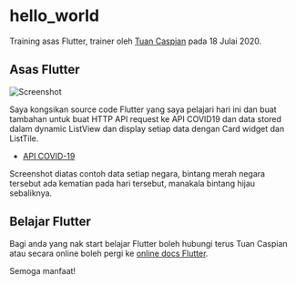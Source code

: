# hello_world

Training asas Flutter, trainer oleh [Tuan Caspian](https://github.com/casfian) pada 18 Julai 2020.

## Asas Flutter

![Screenshot](https://github.com/ariffinzulkifli/flutter_hello_world/blob/master/images/screenshot_hello_world.png)

Saya kongsikan source code Flutter yang saya pelajari hari ini dan buat tambahan untuk buat HTTP API request ke API COVID19 dan data stored dalam dynamic ListView dan display setiap data dengan Card widget dan ListTile.

- [API COVID-19](https://github.com/disease-sh/api)

Screenshot diatas contoh data setiap negara, bintang merah negara tersebut ada kematian pada hari tersebut, manakala bintang hijau sebaliknya.

## Belajar Flutter

Bagi anda yang nak start belajar Flutter boleh hubungi terus Tuan Caspian atau secara online boleh pergi ke [online docs Flutter](https://flutter.dev/docs).

Semoga manfaat!
